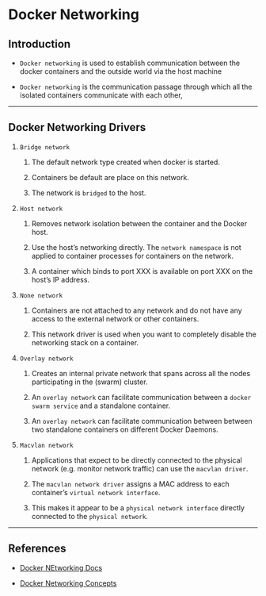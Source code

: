 # Docker Networking

## Introduction

* `Docker networking` is used to establish communication between the docker containers and the outside world  via the host machine 

* `Docker networking` is the communication passage through which all the isolated containers communicate with each other,

---

## Docker Networking Drivers

1. `Bridge network`

    1. The default network type created when docker is started.

    2. Containers be default are place on this network.

    3. The network is `bridged` to the host.

2. `Host network` 

    1. Removes network isolation between the container and the Docker host.
    
    2. Use the host’s networking directly. The `network namespace` is not applied to container processes for containers on the network.
    
    3. A container which binds to port XXX is available on port XXX on the host’s IP address.
    
3. `None network`

    1. Containers are not attached to any network and do not have any access to the external network or other containers. 
    
    2. This network driver is used when you want to completely disable the networking stack on a container.

4. `Overlay network`

    1. Creates an internal private network that spans across all the nodes participating in the (swarm) cluster. 
    
    2. An `overlay network` can facilitate communication between a `docker swarm service` and a standalone container.
    
    3. An `overlay network` can facilitate communication between between two standalone containers on different Docker Daemons.

5. `Macvlan network`

    1. Applications that expect to be directly connected to the physical network (e.g. monitor network traffic) can use the `macvlan driver`. 
    
    2. The `macvlan network driver` assigns a MAC address to each container’s `virtual network interface`.
    
    3. This makes it appear to be a `physical network interface` directly connected to the `physical network`.

---

## References

* [Docker NEtworking Docs](https://docs.docker.com/v17.09/engine/userguide/networking)

* [Docker Networking Concepts](https://www.ostechnix.com/explaining-docker-networking-concepts0)

